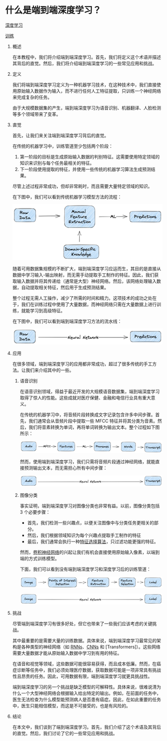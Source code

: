 # 什么是端到端深度学习？

[深度学习](https://www.baeldung.com/cs/category/ai/deep-learning)

[训练](https://www.baeldung.com/cs/tag/training)

1. 概述

    在本教程中，我们将介绍端到端深度学习。首先，我们将定义这个术语并描述其背后的直觉。然后，我们将介绍端到端深度学习的一些常见应用和挑战。

2. 定义

    我们将端到端深度学习定义为一种机器学习技术，在这种技术中，我们直接使用原始输入数据作为输入，而不进行任何人工特征提取，只训练一个神经网络来完成复杂的任务。

    由于大规模数据集的产生，端到端深度学习为语音识别、机器翻译、人脸检测等多个领域带来了变革。

3. 直觉

    首先，让我们来关注端到端深度学习背后的直觉。

    在传统的机器学习中，训练管道至少包括两个阶段：

    1. 第一阶段的目标是生成原始输入数据的判别特征。这需要使用特定领域的知识来识别与每个任务最相关的特征。
    2. 下一阶段使用提取的特征，并使用一些传统的机器学习算法生成预测结果。

    尽管上述过程非常成功，但却非常耗时，而且需要大量特定领域的知识。

    在下图中，我们可以看到传统机器学习模型方法的流程：

    ![端到端传统](pic/end2end_traditional.webp)

    随着可用数据集规模的不断扩大，端到端深度学习应运而生，其目的是直接从数据中学习输入-输出映射，而无需手动提取手工制作的特征。因此，我们获取输入数据并将其传递给（通常是大型）神经网络。然后，该网络处理输入数据，自动提取相关特征，然后用于生成预测结果。

    整个过程无需人工操作，减少了所需的时间和精力。这项技术的成功之处在于，我们在训练过程中使用了大量数据，而神经网络只需在大量数据上进行训练，就能学习到高级特征。

    在下图中，我们可以看到端到端深度学习方法的流水线：

    ![端到端管道](pic/end2end_pipeline.webp)

4. 应用

    在很多领域，端到端深度学习的应用都非常成功，超过了很多传统的手工方法。让我们来介绍其中的一些。

    1. 语音识别

        在语音识别领域，得益于最近开发的大规模语音数据集，端到端深度学习取得了惊人的性能。这些成就对医疗保健、金融和电信行业具有重大意义。

        在传统的机器学习中，将音频片段转换成文字记录包含许多中间步骤。首先，我们通常会从音频片段中提取一些 MFCC 特征并将其分类为音素。然后，我们将音素转换为单词，再将单词转换为输出文本。整个过程如下图所示：

        ![传统语音](pic/speech_traditional-1.png)

        然而，使用端到端深度学习，我们只需将音频片段通过神经网络，就能直接预测输出文本，而无需担心所有中间步骤：

        ![语音深度学习](pic/speech_deep-1.png)

    2. 图像分类

        事实证明，端到端深度学习对图像分类也非常有益。以前，图像分类包括 3 个必要步骤：

        - 首先，我们检测一些兴趣点，以便关注图像中与分类任务更相关的部分。
        - 然后，我们根据领域知识为每个兴趣点提取手工制作的特征
        - 最后，我们通常会执行一种[特征选择算法](https://www.baeldung.com/cs/feature-selection)，只过滤功能更强的特征。

        然而，[卷积神经网络](https://www.baeldung.com/cs/ai-convolutional-neural-networks)的兴起让我们有机会直接使用原始输入像素，以端到端的方式训练模型。

        下面，我们可以看到没有端到端深度学习和深度学习后的训练管道：

        ![传统图像](pic/image_traditional-1.png)

        ![深度图像](pic/image_deep-1.png)

5. 挑战

    尽管端到端深度学习有很多好处，但它也带来了一些我们应该考虑的关键挑战。

    其中最重要的是需要大量的训练数据。具体来说，端到端深度学习最常见的架构是各种类型的神经网络（如 [RNNs](https://www.baeldung.com/cs/recurrent-neural-networks)、[CNNs](https://www.baeldung.com/cs/ai-convolutional-neural-networks) 和 [Transformers]）。这些网络需要大量数据才能从原始输入数据中学习到有用的特征。

    在语音和视觉等领域，这些数据可能很容易获得，而且成本低廉。然而，在癌症诊断等任务中，我们必须处理医疗数据，获取数据可能是一项非常具有挑战性且昂贵的任务。因此，可用数据有限，端到端深度学习就更具挑战性。

    端到端深度学习的另一个挑战是缺乏模型的可解释性。具体来说，很难说清为什么一个大型神经网络会根据输入给出特定的输出。例如，在前面的任务中，医生无法检查为什么模型能预测病人是否患有癌症。因此，在如此重要的任务中，医生只能相信模型，而这是不可接受的，也是有风险的。

6. 结论

    在本文中，我们谈到了端到端深度学习。首先，我们介绍了这个术语及其背后的直觉。然后，我们讨论了它的一些常见应用和挑战。
